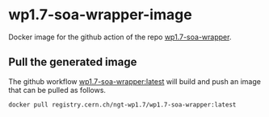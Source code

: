 # wp1.7-soa-wrapper-image
Docker image for the github action of the repo [wp1.7-soa-wrapper](https://github.com/cern-nextgen/wp1.7-soa-wrapper).

## Pull the generated image
The github workflow [wp1.7-soa-wrapper:latest](https://github.com/cern-nextgen/wp1.7-soa-wrapper-image/actions/workflows/docker-image.yml) will build and push an image that can be pulled as follows.
```
docker pull registry.cern.ch/ngt-wp1.7/wp1.7-soa-wrapper:latest
```

